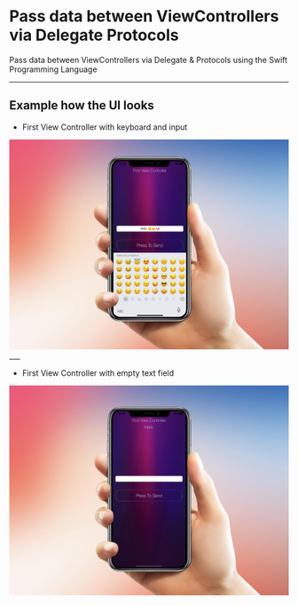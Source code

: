 # Pass data between ViewControllers via Delegate Protocols
Pass data between ViewControllers via Delegate & Protocols using the Swift Programming Language
___
## Example how the UI looks

* First View Controller with keyboard and input 
<img src="Images/SendDataBetweenVC.jpg" width="800" >
___

* First View Controller with empty text field
<img src="Images/PassDataBetweenVCFirstScreen.jpg" width="800" >
